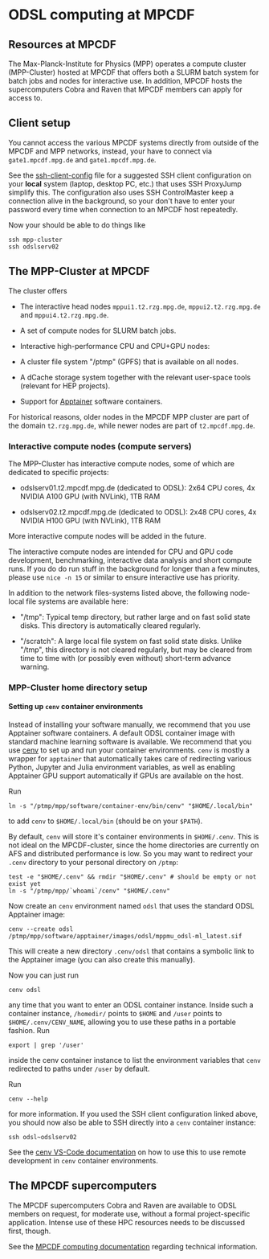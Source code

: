 # ODSL computing at MPCDF

## Resources at MPCDF

The Max-Planck-Institute for Physics (MPP) operates a compute cluster (MPP-Cluster) hosted at MPCDF that offers both a SLURM batch system for batch jobs and nodes for interactive use. In addition, MPCDF hosts the supercomputers Cobra and Raven that MPCDF members can apply for access to.


## Client setup

You cannot access the various MPCDF systems directly from outside of the MPCDF and MPP networks, instead, your have to connect via `gate1.mpcdf.mpg.de` and `gate1.mpcdf.mpg.de`.

See the [ssh-client-config](ssh-client-config) file for a suggested SSH client configuration on your **local** system (laptop, desktop PC, etc.) that uses SSH ProxyJump simplify this. The configuration also uses SSH ControlMaster keep a connection alive in the background, so your don't have to enter your password every time when connection to an MPCDF host repeatedly.

Now your should be able to do things like

```shell
ssh mpp-cluster
ssh odslserv02
```


## The MPP-Cluster at MPCDF

The cluster offers

* The interactive head nodes `mppui1.t2.rzg.mpg.de`, `mppui2.t2.rzg.mpg.de` and `mppui4.t2.rzg.mpg.de`.

* A set of compute nodes for SLURM batch jobs.

* Interactive high-performance CPU and CPU+GPU nodes:

* A cluster file system "/ptmp" (GPFS) that is available on all nodes.

* A dCache storage system together with the relevant user-space tools (relevant for HEP projects).
  
* Support for [Apptainer](https://apptainer.org/) software containers.

For historical reasons, older nodes in the MPCDF MPP cluster are part of the domain `t2.rzg.mpg.de`, while newer nodes are part of `t2.mpcdf.mpg.de`.


### Interactive compute nodes (compute servers)

The MPP-Cluster has interactive compute nodes, some of which are dedicated to specific projects:

* odslserv01.t2.mpcdf.mpg.de (dedicated to ODSL): 2x64 CPU cores, 4x NVIDIA A100 GPU (with NVLink), 1TB RAM

* odslserv02.t2.mpcdf.mpg.de (dedicated to ODSL): 2x48 CPU cores, 4x NVIDIA H100 GPU (with NVLink), 1TB RAM

More interactive compute nodes will be added in the future.

The interactive compute nodes are intended for CPU and GPU code development, benchmarking, interactive data analysis and short compute runs. If you do do run stuff in the background for longer than a few minutes, please use `nice -n 15` or similar to ensure interactive use has priority.

In addition to the network files-systems listed above, the following node-local file systems are available here:

* "/tmp": Typical temp directory, but rather large and on fast solid state disks. This directory is automatically cleared regularly.

* "/scratch": A large local file system on fast solid state disks. Unlike "/tmp", this directory is not cleared regularly, but may be cleared from time to time with (or possibly even without) short-term advance warning.


### MPP-Cluster home directory setup

#### Setting up `cenv` container environments

Instead of installing your software manually, we recommend that you use Apptainer software containers. A default ODSL container image with standard machine learning software is available. We recommend that you use [cenv](https://github.com/oschulz/container-env) to set up and run your container environments. `cenv` is mostly a wrapper for `apptainer` that automatically takes care of redirecting various Python, Jupyter and Julia environment variables, as well as enabling Apptainer GPU support automatically if GPUs are available on the host.

Run

```shell
ln -s "/ptmp/mpp/software/container-env/bin/cenv" "$HOME/.local/bin"
```

to add `cenv` to `$HOME/.local/bin` (should be on your `$PATH`).

By default, `cenv` will store it's container environments in `$HOME/.cenv`. This is not ideal on the MPCDF-cluster, since the home directories are currently on AFS and distributed performance is low. So you may want to redirect your `.cenv` directory to
your personal directory on `/ptmp`:

```shell
test -e "$HOME/.cenv" && rmdir "$HOME/.cenv" # should be empty or not exist yet
ln -s "/ptmp/mpp/`whoami`/cenv" "$HOME/.cenv"
```

Now create an `cenv` environment named `odsl` that uses the standard ODSL Apptainer image:


```shell
cenv --create odsl /ptmp/mpp/software/apptainer/images/odsl/mppmu_odsl-ml_latest.sif
```

This will create a new directory `.cenv/odsl` that contains a symbolic link to the Apptainer image (you can also create this manually).

Now you can just run

```shell
cenv odsl
```

any time that you want to enter an ODSL container instance. Inside such a container instance, `/homedir/` points to `$HOME` and `/user` points to `$HOME/.cenv/CENV_NAME`, allowing you to use these paths in a portable fashion. Run

```
export | grep '/user'
```

inside the cenv container instance to list the environment variables that `cenv` redirected to paths under `/user` by default.

Run

```shell
cenv --help
```

for more information. If you used the SSH client configuration linked above, you should now also be able to SSH directly into a `cenv` container instance:

```
ssh odsl~odslserv02
```

See the  [cenv VS-Code documentation](https://github.com/oschulz/container-env/blob/main/README-VSCode.md) on how to use this to use remote development in `cenv` container environments.


## The MPCDF supercomputers

The MPCDF supercomputers Cobra and Raven are available to ODSL members on request, for moderate use, without a formal project-specific application. Intense use of these HPC resources needs to be discussed first, though.

See the [MPCDF computing documentation](https://docs.mpcdf.mpg.de/doc/computing/index.html) regarding technical information.

